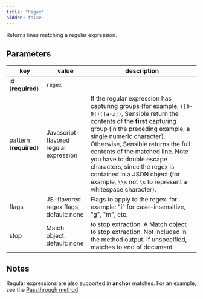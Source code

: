 ```yaml
---
title: "Regex"
hidden: false
---
```

Returns lines matching a regular expression. 

Parameters
-----


| key                    | value                                  | description                                                  |
| ---------------------- | -------------------------------------- | ------------------------------------------------------------ |
| id (**required**)      | `regex`                                |                                                              |
| pattern (**required**) | Javascript-flavored regular expression | If the regular expression has capturing groups (for example, `([0-9])([a-z])`, Sensible return the contents of the **first** capturing group (in the preceding example, a single numeric character). Otherwise, Sensible returns the full contents of the matched line.  Note you have to double escape characters, since the regex is contained in a JSON object (for example, `\\s` not `\s` to represent a whitespace character). |
| flags                  | JS-flavored regex flags, default: none | Flags to apply to the regex. for example: "i" for case-insensitive, "g", "m", etc. |
| stop                   | Match object. default: none            | to stop extraction. A Match object to stop extraction. Not included in the method output.  If unspecified, matches to end of document. |



Notes
---

Regular expressions are also supported in **anchor** matches.  For an example, see the [Passthrough method](doc:passthrough).